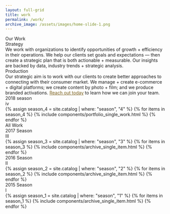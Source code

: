 ```yaml
---
layout: full-grid
title: work
permalink: /work/
archive_image: /assets/images/home-slide-1.png
---
```


<div class="grid">
  <div class="beta_page_title">Our Work</div>

  <section class="beta_masthead_section">
    <div class="discipline_section">
      <div class="frow justify-between">
        <div class="small_alpha">
          <div class="small_title_wrapper">
            <div class="small_title_line"></div>
            <div class="small_title_text">Strategy</div>
          </div>
          <div class="small_title_description">
            We work with organizations to identify opportunities of growth + efficiency in their operations.  We help our clients set goals and expectations — then create a strategic plan that is both actionable + measurable.  Our insights are backed by data, industry trends + strategic analysis.
          </div>
        </div>
        <div class="small_alpha">
          <div class="small_title_wrapper">
            <div class="small_title_line"></div>
            <div class="small_title_text">Production</div>
          </div>
          <div class="small_title_description">
            Our strategic aim is to work with our clients to create better approaches to connecting with their consumer market.  We manage + create e-commerce + digital platforms; we create content by photo + film; and we produce branded activations.  <a href="/contact/" style="color: #7A5F1A;">Reach out today</a> to learn how we can join your team.
          </div>
        </div>
      </div>
    </div>
  </section>

  <section class="main_season js_scroll_reveal">
    <div class="season_title">
      2018 season
      <div class="season_roman">iv</div>
    </div>
    <div class="portfolio_grid_work">
      <div class="frow justify-between">
        {% assign season_4 = site.catalog | where: "season", "4" %}
        {% for items in season_4 %}
          {% include components/portfolio_single_work.html %}
        {% endfor %}
      </div>
    </div>
  </section>
</div>

<section class="archive_work js_scroll_reveal" style="background-image:url('{{ page.archive_image }}');">
  <div class="grid archive_grid" >
  <div class="archive_header">
    All Work
  </div>

  <div class="frow justify-between">
    <div class="archive_season js_scroll_reveal">
      <div class="archive_season_title">
        2017 Season
        <div>III</div>
      </div>
      <div class="frow justify-start">
        {% assign season_3 = site.catalog | where: "season", "3" %}
        {% for items in season_3 %}
          {% include components/archive_single_item.html %}
        {% endfor %}
      </div>
    </div>
    <div class="archive_season js_scroll_reveal">
      <div class="archive_season_title">
        2016 Season
        <div>II</div>
      </div>
      <div class="frow justify-start">
        {% assign season_2 = site.catalog | where: "season", "2" %}
        {% for items in season_2 %}
          {% include components/archive_single_item.html %}
        {% endfor %}
      </div>
    </div>
    <div class="archive_season js_scroll_reveal">
      <div class="archive_season_title">
        2015 Season
        <div>I</div>
      </div>
      <div class="frow justify-start">
        {% assign season_1 = site.catalog | where: "season", "1" %}
        {% for items in season_1 %}
          {% include components/archive_single_item.html %}
        {% endfor %}
      </div>
    </div>
  </div>
</div>
</section>